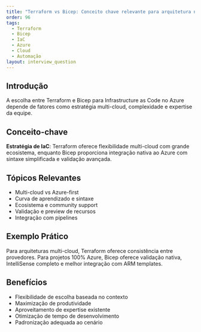```yaml
---
title: "Terraform vs Bicep: Conceito chave relevante para arquitetura no Azure"
order: 96
tags:
  - Terraform
  - Bicep
  - IaC
  - Azure
  - Cloud
  - Automação
layout: interview_question
---
```


## Introdução

A escolha entre Terraform e Bicep para Infrastructure as Code no Azure depende de fatores como estratégia multi-cloud, complexidade e expertise da equipe.

## Conceito-chave

**Estratégia de IaC**: Terraform oferece flexibilidade multi-cloud com grande ecosistema, enquanto Bicep proporciona integração nativa ao Azure com sintaxe simplificada e validação avançada.

## Tópicos Relevantes

- Multi-cloud vs Azure-first
- Curva de aprendizado e sintaxe
- Ecosistema e community support
- Validação e preview de recursos
- Integração com pipelines

## Exemplo Prático

Para arquiteturas multi-cloud, Terraform oferece consistência entre provedores. Para projetos 100% Azure, Bicep oferece validação nativa, IntelliSense completo e melhor integração com ARM templates.

## Benefícios

- Flexibilidade de escolha baseada no contexto
- Maximização de produtividade
- Aproveitamento de expertise existente
- Otimização de tempo de desenvolvimento
- Padronização adequada ao cenário
